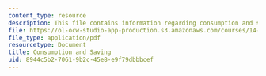 ```yaml
---
content_type: resource
description: This file contains information regarding consumption and saving.
file: https://ol-ocw-studio-app-production.s3.amazonaws.com/courses/14-05-intermediate-macroeconomics-spring-2013/8944c5b270619b2c45e8e9f79dbbbcef_MIT14_05S13_LecNot_consu.pdf
file_type: application/pdf
resourcetype: Document
title: Consumption and Saving
uid: 8944c5b2-7061-9b2c-45e8-e9f79dbbbcef
---
```

